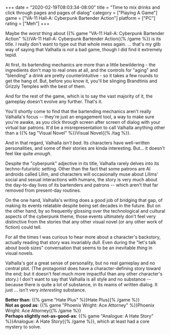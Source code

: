 +++
date = "2020-02-19T08:03:34-08:00"
title = "Time to mix drinks and click through pages and pages of dialog"
category = ["Playing A Game"]
game = ["VA-11 Hall-A: Cyberpunk Bartender Action"]
platform = ["PC"]
rating = ["Meh"]
+++

Maybe the <i>worst</i> thing about {{% game "VA-11 Hall-A: Cyberpunk Bartender Action" %}}VA-11 Hall-A: Cyberpunk Bartender Action{{% /game %}} is its title.  I really don't want to type out that whole mess again.  ... that's my glib way of saying that Valhalla is <i>not</i> a bad game, though I did find it extremely tepid.

At first, its bartending mechanics are more than a little bewildering - the ingredients don't map to real ones at all, and the controls for "aging" and "blending" a drink are pretty counterintuitive - so it takes a few rounds to get the hang of.  But, before you know it, you'll be slinging Brandtinis and Grizzly Temples with the best of them.

And for the rest of the game, which is to say the vast majority of it, the gameplay doesn't evolve any further.  That's it.

You'll shortly come to find that the bartending mechanics aren't really Valhalla's focus -- they're just an engagement tool, a way to make sure you're awake, as you click through screen after screen of dialog with your virtual bar patrons.  It'd be a misrepresentation to call Valhalla anything other than a {{% tag "Visual Novel" %}}Visual Novel{{% /tag %}}.

And in that regard, Valhalla <i>isn't bad</i>.  Its characters have well-written personalities, and some of their stories are kinda interesting.  But... it doesn't feel like quite <i>enough</i>.

Despite the "cyberpunk" adjective in its title, Valhalla rarely delves into its techno-futuristic setting.  Other than the fact that some patrons are AI androids called Lilim, and characters will occasionally muse about Lilims' social and sexual interactions with humans, the story is very much about the day-to-day lives of its bartenders and patrons -- which aren't that far removed from present-day routines.

On the one hand, Valhalla's writing does a good job of bridging that gap, of making its events relatable despite being set decades in the future.  But on the other hand, by so frequently glossing over the technological and cultural aspects of the cyberpunk theme, those events ultimately don't feel very distinctive from the stories that any other visual novel (or any other work of fiction) could tell.

For all the times I was curious to hear more about a character's backstory, actually reading that story was invariably dull.  Even during the "let's talk about boob sizes" conversation that seems to be an inevitable <i>thing</i> in visual novels.

Valhalla's got a great sense of personality, but no real gameplay and no central plot.  (The protagonist does have a character-defining story toward the end; but it doesn't feel much more impactful than any other character's story.)  I don't want to say that Valhalla is all style and no substance -- because there is quite a lot of substance, in its reams of written dialog.  It just ... isn't very <i>interesting</i> substance.

<b>Better than</b>: {{% game "Hate Plus" %}}Hate Plus{{% /game %}}  
<b>Not as good as</b>: {{% game "Phoenix Wright: Ace Attorney" %}}Phoenix Wright: Ace Attorney{{% /game %}}  
<b>Perhaps slightly not-as-good-as</b>: {{% game "Analogue: A Hate Story" %}}Analogue: A Hate Story{{% /game %}}, which at least had a core mystery to solve.
